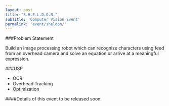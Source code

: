 ```yaml
---
layout: post
title: "S.H.E.L.D.O.N."
subTitle: 'Computer Vision Event'
permalink: 'event/sheldon/'
---
```


###Problem Statement

Build an image processing robot which can recognize characters using feed from an overhead camera and solve an equation or arrive at a meaningful expression.

###USP

- OCR
- Overhead Tracking
- Optimization

####Details of this event to be released soon.